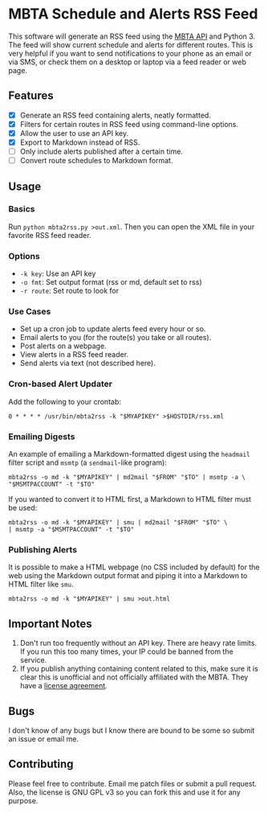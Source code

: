 # MBTA Schedule and Alerts RSS Feed

This software will generate an RSS feed using the [MBTA
API](https://www.mbta.com/developers/v3-api) and Python 3. The
feed will show current schedule and alerts for different routes. This
is very helpful if you want to send notifications to your phone as an
email or via SMS, or check them on a desktop or laptop via a feed
reader or web page.

## Features

- [X] Generate an RSS feed containing alerts, neatly formatted.
- [X] Filters for certain routes in RSS feed using command-line options.
- [X] Allow the user to use an API key.
- [X] Export to Markdown instead of RSS.
- [ ] Only include alerts published after a certain time.
- [ ] Convert route schedules to Markdown format.

## Usage

### Basics

Run `python mbta2rss.py >out.xml`. Then you can open the XML file in your
favorite RSS feed reader.

### Options

* `-k key`: Use an API key
* `-o fmt`: Set output format (rss or md, default set to rss)
* `-r route`: Set route to look for

### Use Cases

* Set up a cron job to update alerts feed every hour or so.
* Email alerts to you (for the route(s) you take or all routes).
* Post alerts on a webpage.
* View alerts in a RSS feed reader.
* Send alerts via text (not described here).

### Cron-based Alert Updater

Add the following to your crontab:

	0 * * * * /usr/bin/mbta2rss -k "$MYAPIKEY" >$HOSTDIR/rss.xml

### Emailing Digests

An example of emailing a Markdown-formatted digest using the `headmail` filter
script and `msmtp` (a `sendmail`-like program):

	mbta2rss -o md -k "$MYAPIKEY" | md2mail "$FROM" "$TO" | msmtp -a \
	"$MSMTPACCOUNT" -t "$TO"

If you wanted to convert it to HTML first, a Markdown to HTML filter must be
used:

	mbta2rss -o md -k "$MYAPIKEY" | smu | md2mail "$FROM" "$TO" \
	| msmtp -a "$MSMTPACCOUNT" -t "$TO"

### Publishing Alerts
	
It is possible to make a HTML webpage (no CSS included by default) for the web
using the Markdown output format and piping it into a Markdown to HTML filter
like `smu`.

	mbta2rss -o md -k "$MYAPIKEY" | smu >out.html

## Important Notes

1. Don't run too frequently without an API key. There are heavy rate limits. If
   you run this too many times, your IP could be banned from the service.
2. If you publish anything containing content related to this, make sure it is
   clear this is unofficial and not officially affiliated with the MBTA. They
   have a [license agreement](https://www.mass.gov/files/documents/2017/10/27/develop_license_agree_0.pdf).

## Bugs

I don't know of any bugs but I know there are bound to be some so submit an
issue or email me.

## Contributing

Please feel free to contribute. Email me patch files or submit a pull request.
Also, the license is GNU GPL v3 so you can fork this and use it for any purpose.
